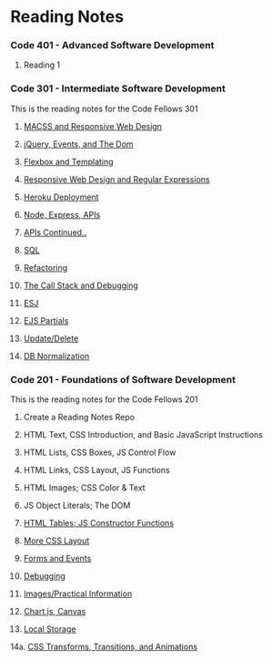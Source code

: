 # Reading Notes

### Code 401 - Advanced Software Development

1. Reading 1



### Code 301 - Intermediate Software Development
This is the reading notes for the Code Fellows 301

1. [MACSS and Responsive Web Design](https://github.com/spencer484/Reading_Notes/blob/master/301:%2001.md)

2. [jQuery, Events, and The Dom](https://github.com/spencer484/Reading_Notes/blob/master/301.%2002.md)

3. [Flexbox and Templating](https://github.com/spencer484/Reading_Notes/blob/master/301.%2003.md)

4. [Responsive Web Design and Regular Expressions](https://github.com/spencer484/Reading_Notes/blob/master/301.%2004.md)

5. [Heroku Deployment](https://github.com/spencer484/Reading_Notes/blob/master/301.%2005.md)

6. [Node, Express, APIs](https://github.com/spencer484/Reading_Notes/blob/master/301.%2006.md)

7. [APIs Continued..](https://github.com/spencer484/Reading_Notes/blob/master/301.%2007.md)

8. [SQL](https://github.com/spencer484/Reading_Notes/blob/master/301.%2008.md)

9. [Refactoring](https://github.com/spencer484/Reading_Notes/blob/master/301.%2009.md)

10. [The Call Stack and Debugging](https://github.com/spencer484/Reading_Notes/blob/master/301.%2010.md)

11. [ESJ](https://github.com/spencer484/Reading_Notes/blob/master/301%20.11.md)

12. [EJS Partials](https://github.com/spencer484/Reading_Notes/blob/master/301.%2012.md)

13. [Update/Delete](https://github.com/spencer484/Reading_Notes/blob/master/301.%2013.md)

14. [DB Normalization](https://github.com/spencer484/Reading_Notes/blob/master/301.%2014a.md)


### Code 201 - Foundations of Software Development
This is the reading notes for the Code Fellows 201


1. Create a Reading Notes Repo

2. HTML Text, CSS Introduction, and Basic JavaScript Instructions

3. HTML Lists, CSS Boxes, JS Control Flow

4. HTML Links, CSS Layout, JS Functions

5. HTML Images; CSS Color & Text

6. JS Object Literals; The DOM

7. [HTML Tables; JS Constructor Functions](https://github.com/spencer484/reading-notes/blob/master/Reading_7.md) 

8. [More CSS Layout](https://github.com/spencer484/reading-notes/blob/master/Reading_8.md)

9. [Forms and Events](https://github.com/spencer484/reading-notes/blob/master/Reading_9.md)

10. [Debugging](https://github.com/spencer484/reading-notes/blob/master/Reading_10.md)

11. [Images/Practical Information](https://github.com/spencer484/reading-notes/edit/master/Reading_11.md)

12. [Chart.js, Canvas](https://github.com/spencer484/reading-notes/blob/master/Reading_12.md)

13. [Local Storage](https://github.com/spencer484/reading-notes/blob/master/Reading_13.md)

14a. [CSS Transforms, Transitions, and Animations](https://github.com/spencer484/Reading_Notes/blob/master/Reading_14a.md)

